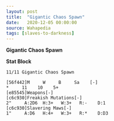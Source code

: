 ```yaml
---
layout: post
title:  "Gigantic Chaos Spawn"
date:   2020-12-05 00:00:00
source: Wahapedia
tags: [slaves-to-darkness]
---
```


**Gigantic Chaos Spawn**

**Stat Block**
```
11/11 Gigantic Chaos Spawn
```

```
[56f442]M     W     B     Sa    [-]
*     11    10    5+    
[e85545]Weapons[-]
[c6c930]Freakish Mutations[-]
2"     A:2D6  H:3+   W:3+   R:-    D:1   
[c6c930]Slavering Maws[-]
1"     A:D6   H:4+   W:3+   R:*    D:D3  
```
    